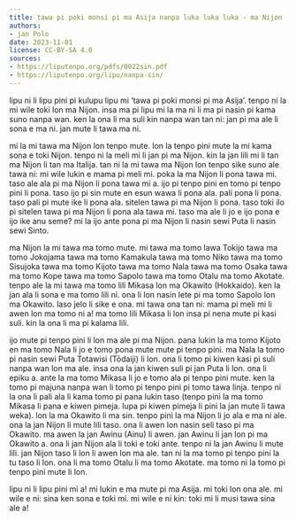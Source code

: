 ```yaml
---
title: tawa pi poki monsi pi ma Asija nanpa luka luka luka - ma Nijon
authors:
- jan Polo
date: 2023-11-01
license: CC-BY-SA 4.0
sources:
- https://liputenpo.org/pdfs/0022sin.pdf
- https://liputenpo.org/lipu/nanpa-sin/
---
```


lipu ni li lipu pini pi kulupu lipu mi ‘tawa pi poki monsi pi ma Asija’. tenpo ni la mi wile toki lon ma Nijon. insa ma pi lipu mi la ma ni li ma pi nasin pi kama suno nanpa wan. ken la ona li ma suli kin nanpa wan tan ni: jan pi ma ale li sona e ma ni. jan mute li tawa ma ni.

mi la mi tawa ma Nijon lon tenpo mute. lon la tenpo pini mute la mi kama sona e toki Nijon. tenpo ni la meli mi li jan pi ma Nijon. kin la jan lili mi li tan ma Nijon li tan ma Italija. tan ni la mi tawa ma Nijon lon tenpo sike suno ale tawa ni: mi wile lukin e mama pi meli mi. poka la ma Nijon li pona tawa mi. taso ale ala pi ma Nijon li pona tawa mi a. ijo pi tenpo pini en tomo pi tenpo pini li pona. taso ijo pi sin mute en esun wawa li pona ala. pali pona li pona. taso pali pi mute ike li pona ala. sitelen tawa pi ma Nijon li pona. taso toki ilo pi sitelen tawa pi ma Nijon li pona ala tawa mi. taso ma ale li jo e ijo pona e ijo ike anu seme? mi la ijo ante pona pi ma Nijon li nasin sewi Puta li nasin sewi Sinto.

ma Nijon la mi tawa ma tomo mute. mi tawa ma tomo lawa Tokijo tawa ma tomo Jokojama tawa ma tomo Kamakula tawa ma tomo Niko tawa ma tomo Sisujoka tawa ma tomo Kijoto tawa ma tomo Nala tawa ma tomo Osaka tawa ma tomo Kope tawa ma tomo Sapolo tawa ma tomo Otalu ma tomo Akotate. tenpo ale la mi tawa ma tomo lili Mikasa lon ma Okawito (Hokkaido). ken la jan ala li sona e ma tomo lili ni. ona li lon nasin lete pi ma tomo Sapolo lon ma Okawito. laso jelo li sike e ona. mi tawa ona tan ni: mama pi meli mi li awen lon ma tomo ni a! ma tomo lili Mikasa li lon insa pi nena mute pi kasi suli. kin la ona li ma pi kalama lili.

ijo mute pi tenpo pini li lon ma ale pi ma Nijon. pana lukin la ma tomo Kijoto en ma tomo Nala li jo e tomo pona mute mute pi tenpo pini. ma Nala la tomo pi nasin sewi Puta Totawisi (Tōdaiji) li lon. ona li tomo pi kiwen kasi pi suli nanpa wan lon ma ale. insa ona la jan kiwen suli pi jan Puta li lon. ona li epiku a. ante la ma tomo Mikasa li jo e tomo ala pi tenpo pini mute. ken la tomo pi majuna nanpa wan li tomo pi tenpo pini pi tomo tawa linja. tenpo ni la ona li pali ala li kama tomo pi pana lukin taso (tenpo pini la ma tomo Mikasa li pana e kiwen pimeja. lupa pi kiwen pimeja li pini la jan mute li tawa weka). lon la ma Okawito li ma sin. tenpo pini la ma Nijon li jo ala e ma ni ale. ona la jan Nijon li mute lili taso. ona li awen lon nasin seli taso pi ma Okawito. ma awen la jan Awinu (Ainu) li awen. jan Awinu li jan lon pi ma Okawito a. ona li jan Nijon ala li toki e toki ante. tenpo ni la jan Awinu li mute lili. jan Nijon taso li lon li awen lon ma ale. tan ni la ma tomo pi tenpo pini la tu taso li lon. ona li ma tomo Otalu li ma tomo Akotate. ma tomo ni la tomo pi tenpo pini mute li lon.

lipu ni li lipu pini mi a! mi lukin e ma mute pi ma Asija. mi toki lon ona ale. mi wile e ni: sina ken sona e toki mi. mi wile e ni kin: toki mi li musi tawa sina ale a!